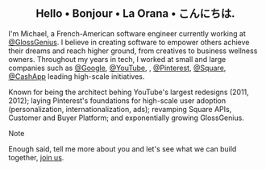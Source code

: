 <h2 align="center">Hello • Bonjour • La Orana • こんにちは.</h2>

I'm Michael, a French-American software engineer currently working at [@GlossGenius](https://github.com/google). I believe in creating software to empower others achieve their dreams and reach higher ground, from creatives to business wellness owners. Throughout my years in tech, I worked at small and large companies such as [@Google](https://github.com/google), [@YouTube](https://github.com/youtube), , [@Pinterest](https://github.com/pinterest), [@Square](https://github.com/square), [@CashApp](https://github.com/cashapp) leading high-scale initiatives. 

Known for being the architect behing YouTube's largest redesigns (2011, 2012); laying Pinterest's foundations for high-scale user adoption (personalization, internationalization, ads); revamping Square APIs, Customer and Buyer Platform; and exponentially growing GlossGenius. 

> [!NOTE]
> Enough said, tell me more about you and let's see what we can build together, [join us](https://job-boards.greenhouse.io/glossgenius).
